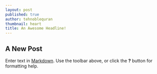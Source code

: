 ```yaml
---
layout: post
published: true
author: tehnoblequran
thumbnail: heart
title: An Awesome Headline!
---
```

## A New Post

Enter text in [Markdown](http://daringfireball.net/projects/markdown/). Use the toolbar above, or click the **?** button for formatting help.
